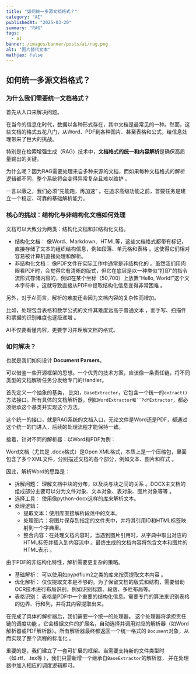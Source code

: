 ```yaml
---
title: "如何统一多源文档格式？"  
category: "AI"  
publishedAt: "2025-03-20"  
summary: "RAG"  
tags:  
  - AI    
banner: /images/banner/posts/ai/rag.png
alt: "图片替代文本"  
mathjax: false
---
```


## 如何统一多源文档格式？



### 为什么我们需要统一文档格式？

首先从入口来解决问题。

在当今的信息化时代，数据以各种形式存在，其中文档是最常见的一种。然而，这些文档的格式五花八门，从Word、PDF到各种图片、甚至表格和公式，给信息处理带来了巨大的挑战。

特别是在检索增强生成（RAG）技术中，**文档格式的统一和内容解析**是确保高质量输出的关键。

为什么呢？因为RAG需要处理来自多种来源的文档，而如果每种文档格式的解析逻辑都不同，整个系统将会变得异常复杂且难以维护 。

一言以蔽之，我们必须“先能跑，再加速” 。在追求高级功能之前，首要任务是建立一个稳定、可靠的基础解析能力。


###  核心的挑战：结构化与非结构化文档如何处理

文档可以大致分为两类：结构化文档和非结构化文档。


- 结构化文档： 像Word、Markdown、HTML等，这些文档格式都带有标记，直接存储了文本的组织结构信息，例如段落、单元格和表格 。这使得它们相对容易被计算机直接处理和解析。
- 非结构化文档： 像PDF文件在实际工作中通常是非结构化的 。虽然我们用肉眼看PDF时，会觉得它有清晰的版式，但它在底层是以一种类似“打印”的指令流形式存储内容的，例如在某个坐标（50,700）上放置“Hello, World!”这个文本字符串 。这就导致直接从PDF中提取结构化信息变得非常困难 。


另外，对于AI而言，解析的难度还会因为文档内容的复杂性而增加。

比如，处理包含表格和数学公式的文件其难度远高于普通文本 ，而手写、扫描件和票据的识别难度也逐级递增 。

AI不仅要看懂内容，更要学习并理解文档的格式。


### 如何解决？

也就是我们如何设计 **Document Parsers**。

可以借鉴一些开源框架的思想。一个优秀的技术方案，应该像一条责任链，将不同类型的文档解析任务分发给专门的Handler。

首先定义一个抽象的基类，
比如，`BaseExtractor`，它包含一个统一的`extract()`方法接口。所有具体的文档解析器，例如`WordExtractor和``PdfExtractor`，都必须继承这个基类并实现这个方法。

这个统一的接口，就是RAG系统的文档入口，无论文件是Word还是PDF，都通过这个统一的门进入，后续的处理流程才能保持一致。


接着，针对不同的解析器：以Word和PDF为例：

Word文档（尤其是 .docx格式）是Open XML格式，本质上是一个压缩包，里面包含了多个XML文件，分别描述文档的各个部分，例如文本、图片和样式 。

因此，解析Word的思路是：
- 拆解问题： 理解文档中块的分布，以及块与块之间的关系 。DOCX主文档的组成部分主要可以分为文件对象、文本对象、表对象、图片对象等等 。
- 选择工具： 使用像python-docx这样的库来解析文本。
- 处理逻辑：
  - 提取文本：使用库直接解析段落中的文本。
  - 处理图片：将图片保存到指定的文件夹中，并将其引用ID和HTML标签映射到一个字典里。
  - 整合内容：在处理文档内容时，当遇到图片引用时，从字典中取出对应的HTML标签并插入到内容流中 。最终生成的文档内容将包含文本和图片的HTML表示 。


由于PDF的非结构化特性，解析需要更复杂的策略。

- 基础解析： 可以使用如pypdfium2之类的库来按页提取文本内容 。
- 优化解析： 仅仅提取文本是不够的。为了保留文档的版式和结构，需要借助OCR技术进行布局识别，例如识别标题、段落、多栏布局等。
- 表格识别： 表格是PDF中一个重要的结构化信息。需要专门的算法来识别表格的边界、行和列，并将其内容提取出来。


在完成了具体的解析器后，我们需要一个统一的处理器。
这个处理器将承担责任链的调度功能 。它会根据文件的扩展名，自动选择并调用对应的解析器（如Word解析器或PDF解析器）。所有解析器最终都返回一个统一格式的
`Document`对象，从而实现了整个流程的标准化 。

重要的是，我们建立了一套可扩展的框架。当需要支持新的文件类型时（如.rtf、.tex等 ），我们只需新增一个继承自`BaseExtractor`的解析器，
并在处理器中加入相应的调度逻辑即可。




